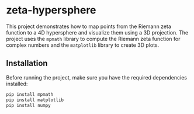 # zeta-hypersphere

This project demonstrates how to map points from the Riemann zeta function to a 4D hypersphere and visualize them using a 3D projection. The project uses the `mpmath` library to compute the Riemann zeta function for complex numbers and the `matplotlib` library to create 3D plots.

## Installation

Before running the project, make sure you have the required dependencies installed:

```bash
pip install mpmath
pip install matplotlib
pip install numpy
